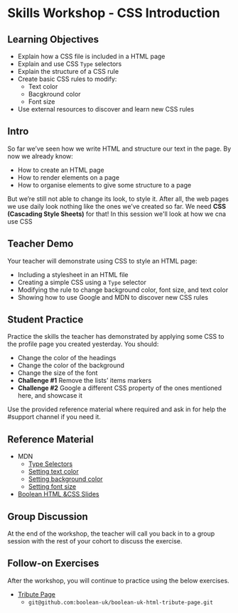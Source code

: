 # Skills Workshop - CSS Introduction
## Learning Objectives
* Explain how a CSS file is included in a HTML page
* Explain and use CSS `Type` selectors
* Explain the structure of a CSS rule
* Create basic CSS rules to modify:
    * Text color
    * Bacgkround color
    * Font size
* Use external resources to discover and learn new CSS rules

## Intro
So far we’ve seen how we write HTML and structure our text in the page. By now we already know:
* How to create an HTML page
* How to render elements on a page
* How to organise elements to give some structure to a page

But we’re still not able to change its look, to style it. After all, the web pages we use daily look nothing like the ones we’ve created so far. We need **CSS (Cascading Style Sheets)** for that! In this session we'll look at how we cna use CSS 

## Teacher Demo
Your teacher will demonstrate using CSS to style an HTML page:
* Including a stylesheet in an HTML file
* Creating a simple CSS using a `Type` selector
* Modifying the rule to change background color, font size, and text color
* Showing how to use Google and MDN to discover new CSS rules

## Student Practice
Practice the skills the teacher has demonstrated by applying some CSS to the profile page you created yesterday. You should:

* Change the color of the headings
* Change the color of the background
* Change the size of the font
* **Challenge #1** Remove the lists’ items markers
* **Challenge #2** Google a different CSS property of the ones mentioned here, and showcase it

Use the provided reference material where required and ask in for help the #support channel if you need it.

## Reference Material
* MDN
    * [Type Selectors](https://developer.mozilla.org/en-US/docs/Web/CSS/Type_selectors)
    * [Setting text color](https://developer.mozilla.org/en-US/docs/Web/CSS/color)
    * [Setting background color](https://developer.mozilla.org/en-US/docs/Web/CSS/background-color)
    * [Setting font size](https://developer.mozilla.org/en-US/docs/Web/CSS/font-size)
* [Boolean HTML &CSS  Slides](https://docs.google.com/presentation/d/172PBLG51fwFRL1ucKrsEQGaS_NeG-yX5FFiYIrSUI9A/edit#slide=id.gc15a2380c7_1_132)

## Group Discussion
At the end of the workshop, the teacher will call you back in to a group session with the rest of your cohort to discuss the exercise. 

## Follow-on Exercises
After the workshop, you will continue to practice using the below exercises.
* [Tribute Page](https://github.com/boolean-uk/boolean-uk-html-tribute-page)
    * `git@github.com:boolean-uk/boolean-uk-html-tribute-page.git`